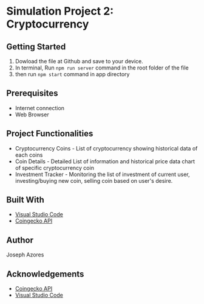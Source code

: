# Simulation Project 2: Cryptocurrency

## Getting Started

1. Dowload the file at Github and save to your device.
2. In terminal, Run `npm run server` command in the root folder of the file
3. then run `npm start` command in app directory

## Prerequisites

- Internet connection
- Web Browser

## Project Functionalities

- Cryptocurrency Coins - List of cryptocurrency showing historical data of each coins
- Coin Details - Detailed List of information and historical price data chart of specific cryptocurrency coin
- Investment Tracker - Monitoring the list of investment of current user, investing/buying new coin, selling coin based on user's desire.

## Built With

- [Visual Studio Code](https://code.visualstudio.com/)
- [Coingecko API](https://www.coingecko.com/api/documentations/v3)

## Author

Joseph Azores

## Acknowledgements

- [Coingecko API](https://www.coingecko.com/api/documentations/v3)
- [Visual Studio Code](https://code.visualstudio.com/)
